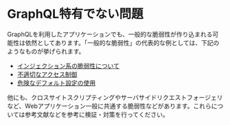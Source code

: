 # GraphQL特有でない問題

GraphQLを利用したアプリケーションでも、一般的な脆弱性が作り込まれる可能性は依然としてあります。「一般的な脆弱性」の代表的な例としては、下記のようなものが挙げられます。

- [インジェクション系の脆弱性について](common/injection.md)
- [不適切なアクセス制御](common/access_control.md)
- [危険なデフォルト設定の使用](common/default_setting.md)

他にも、クロスサイトスクリプティングやサーバサイドリクエストフォージェリなど、Webアプリケーション一般に共通する脆弱性などがあります。これらについては参考文献などを参考に検証・対策を行ってください。